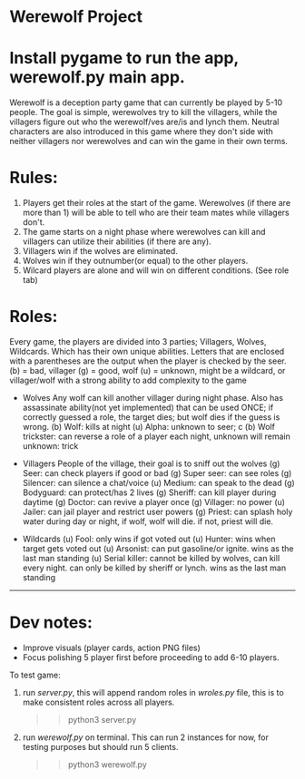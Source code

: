 # Werewolf Project

# Install pygame to run the app, werewolf.py main app.

Werewolf is a deception party game that can currently be played by 5-10 people. The goal is simple, werewolves try to kill the villagers, while the villagers figure out who the werewolf/ves are/is and lynch them. Neutral characters are also introduced in this game where they don't side with neither villagers nor werewolves and can win the game in their own terms.

# Rules:

1. Players get their roles at the start of the game. Werewolves (if there are more than 1) will be able to tell who are their team mates while villagers don't.
2. The game starts on a night phase where werewolves can kill and villagers can utilize their abilities (if there are any).
3. Villagers win if the wolves are eliminated.
4. Wolves win if they outnumber(or equal) to the other players.
5. Wilcard players are alone and will win on different conditions. (See role tab)


# Roles:

Every game, the players are divided into 3 parties; Villagers, Wolves, Wildcards. Which has their own unique abilities. Letters that are enclosed with a parentheses are the output when the player is checked by the seer.
(b) = bad, villager
(g) = good, wolf
(u) = unknown, might be a wildcard, or villager/wolf with a strong ability to add complexity to the game

- Wolves
Any wolf can kill another villager during night phase. Also has assassinate ability(not yet implemented) that can be used ONCE; if correctly guessed a role, the target dies; but wolf dies if the guess is wrong.
      (b) Wolf: kills at night 
      (u) Alpha: unknown to seer; c
      (b) Wolf trickster: can reverse a role of a player each night, unknown will remain unknown: trick

- Villagers
People of the village, their goal is to sniff out the wolves
      (g) Seer: can check players if good or bad
      (g) Super seer: can see roles
      (g) Silencer: can silence a chat/voice
      (u) Medium: can speak to the dead
      (g) Bodyguard: can protect/has 2 lives
      (g) Sheriff: can kill player during daytime
      (g) Doctor: can revive a player once
      (g) Villager: no power
      (u) Jailer: can jail player and restrict user powers
      (g) Priest: can splash holy water during day or night, if wolf, wolf will die. if not, priest will die.

- Wildcards
      (u) Fool: only wins if got voted out
      (u) Hunter: wins when target gets voted out
      (u) Arsonist: can put gasoline/or ignite. wins as the last man standing
      (u) Serial killer: cannot be killed by wolves, can kill every night. can only be killed by sheriff or lynch. wins as the last man standing


--------------------------------------------------------------------------------------------------------------------------

# Dev notes:
- Improve visuals (player cards, action PNG files)
- Focus polishing 5 player first before proceeding to add 6-10 players.

To test game:
1. run *server.py*, this will append random roles in *wroles.py* file, this is to make consistent roles across all players.
    >> python3 server.py
2. run *werewolf.py* on terminal. This can run 2 instances for now, for testing purposes but should run 5 clients.
    >> python3 werewolf.py
